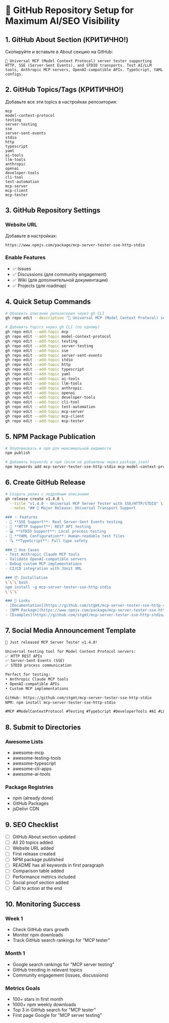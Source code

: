 # 🚀 GitHub Repository Setup for Maximum AI/SEO Visibility

## 1. GitHub About Section (КРИТИЧНО!)

Скопируйте и вставьте в About секцию на GitHub:

```
🧪 Universal MCP (Model Context Protocol) server tester supporting HTTP, SSE (Server-Sent Events), and STDIO transports. Test AI/LLM tools, Anthropic MCP servers, OpenAI-compatible APIs. TypeScript, YAML configs.
```

## 2. GitHub Topics/Tags (КРИТИЧНО!)

Добавьте все эти topics в настройках репозитория:

```
mcp
model-context-protocol
testing
server-testing
sse
server-sent-events
stdio
http
typescript
yaml
ai-tools
llm-tools
anthropic
openai
developer-tools
cli-tool
test-automation
mcp-server
mcp-client
mcp-tester
```

## 3. GitHub Repository Settings

### Website URL
Добавьте в настройках:
```
https://www.npmjs.com/package/mcp-server-tester-sse-http-stdio
```

### Enable Features
- ✅ Issues
- ✅ Discussions (для community engagement)
- ✅ Wiki (для дополнительной документации)
- ✅ Projects (для roadmap)

## 4. Quick Setup Commands

```bash
# Обновить описание репозитория через gh CLI
gh repo edit --description "🧪 Universal MCP (Model Context Protocol) server tester supporting HTTP, SSE (Server-Sent Events), and STDIO transports. Test AI/LLM tools, Anthropic MCP servers, OpenAI-compatible APIs. TypeScript, YAML configs."

# Добавить topics через gh CLI (по одному)
gh repo edit --add-topic mcp
gh repo edit --add-topic model-context-protocol
gh repo edit --add-topic testing
gh repo edit --add-topic server-testing
gh repo edit --add-topic sse
gh repo edit --add-topic server-sent-events
gh repo edit --add-topic stdio
gh repo edit --add-topic http
gh repo edit --add-topic typescript
gh repo edit --add-topic yaml
gh repo edit --add-topic ai-tools
gh repo edit --add-topic llm-tools
gh repo edit --add-topic anthropic
gh repo edit --add-topic openai
gh repo edit --add-topic developer-tools
gh repo edit --add-topic cli-tool
gh repo edit --add-topic test-automation
gh repo edit --add-topic mcp-server
gh repo edit --add-topic mcp-client
gh repo edit --add-topic mcp-tester
```

## 5. NPM Package Publication

```bash
# Опубликовать в npm для максимальной видимости
npm publish

# Добавить keywords в npm (если не добавлены через package.json)
npm keywords add mcp-server-tester-sse-http-stdio mcp model-context-protocol testing
```

## 6. Create GitHub Release

```bash
# Создать релиз с подробным описанием
gh release create v1.4.0 \
  --title "v1.4.0 - Universal MCP Server Tester with SSE/HTTP/STDIO" \
  --notes "## 🎉 Major Release: Universal Transport Support

### ✨ Features
- 🚀 **SSE Support**: Real Server-Sent Events testing
- 📡 **HTTP Support**: REST API testing  
- 💻 **STDIO Support**: Local process testing
- 📝 **YAML Configuration**: Human-readable test files
- 🔍 **TypeScript**: Full type safety

### 🎯 Use Cases
- Test Anthropic Claude MCP tools
- Validate OpenAI-compatible servers
- Debug custom MCP implementations
- CI/CD integration with JUnit XML

### 📦 Installation
\`\`\`bash
npm install -g mcp-server-tester-sse-http-stdio
\`\`\`

### 🔗 Links
- [Documentation](https://github.com/stgmt/mcp-server-tester-sse-http-stdio#readme)
- [NPM Package](https://www.npmjs.com/package/mcp-server-tester-sse-http-stdio)
- [Examples](https://github.com/stgmt/mcp-server-tester-sse-http-stdio/tree/main/examples)"
```

## 7. Social Media Announcement Template

```markdown
🚀 Just released MCP Server Tester v1.4.0!

Universal testing tool for Model Context Protocol servers:
✅ HTTP REST APIs
✅ Server-Sent Events (SSE) 
✅ STDIO process communication

Perfect for testing:
• Anthropic Claude MCP tools
• OpenAI-compatible APIs
• Custom MCP implementations

GitHub: https://github.com/stgmt/mcp-server-tester-sse-http-stdio
NPM: npm install mcp-server-tester-sse-http-stdio

#MCP #ModelContextProtocol #Testing #TypeScript #DeveloperTools #AI #LLM
```

## 8. Submit to Directories

### Awesome Lists
- awesome-mcp
- awesome-testing-tools
- awesome-typescript
- awesome-cli-apps
- awesome-ai-tools

### Package Registries
- npm (already done)
- GitHub Packages
- jsDelivr CDN

## 9. SEO Checklist

- [ ] GitHub About section updated
- [ ] All 20 topics added
- [ ] Website URL added
- [ ] First release created
- [ ] NPM package published
- [ ] README has all keywords in first paragraph
- [ ] Comparison table added
- [ ] Performance metrics included
- [ ] Social proof section added
- [ ] Call to action at the end

## 10. Monitoring Success

### Week 1
- Check GitHub stars growth
- Monitor npm downloads
- Track GitHub search rankings for "MCP tester"

### Month 1
- Google search rankings for "MCP server testing"
- GitHub trending in relevant topics
- Community engagement (issues, discussions)

### Metrics Goals
- 100+ stars in first month
- 1000+ npm weekly downloads
- Top 3 in GitHub search for "MCP tester"
- First page Google for "MCP server testing"